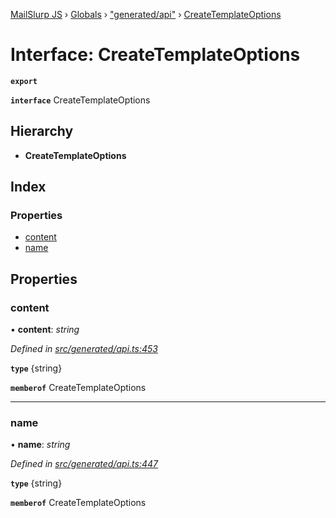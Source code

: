 [MailSlurp JS](../README.md) › [Globals](../globals.md) › ["generated/api"](../modules/_generated_api_.md) › [CreateTemplateOptions](_generated_api_.createtemplateoptions.md)

# Interface: CreateTemplateOptions

**`export`** 

**`interface`** CreateTemplateOptions

## Hierarchy

* **CreateTemplateOptions**

## Index

### Properties

* [content](_generated_api_.createtemplateoptions.md#content)
* [name](_generated_api_.createtemplateoptions.md#name)

## Properties

###  content

• **content**: *string*

*Defined in [src/generated/api.ts:453](https://github.com/mailslurp/mailslurp-client-ts-js/blob/7141c32/src/generated/api.ts#L453)*

**`type`** {string}

**`memberof`** CreateTemplateOptions

___

###  name

• **name**: *string*

*Defined in [src/generated/api.ts:447](https://github.com/mailslurp/mailslurp-client-ts-js/blob/7141c32/src/generated/api.ts#L447)*

**`type`** {string}

**`memberof`** CreateTemplateOptions
